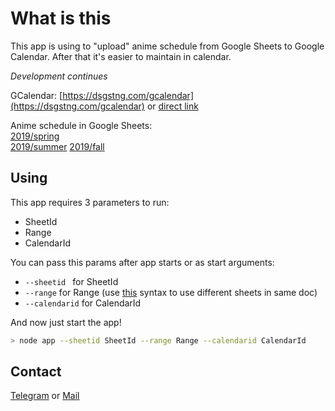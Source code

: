 # What is this

This app is using to "upload" anime schedule from Google Sheets to Google Calendar.
After that it's easier to maintain in calendar.

_Development continues_

GCalendar: [https://dsgstng.com/gcalendar](https://dsgstng.com/gcalendar) or [direct link](https://calendar.google.com/calendar?cid=cWNlbnRyeTAxQGdtYWlsLmNvbQ)  

Anime schedule in Google Sheets:  
[2019/spring](https://docs.google.com/spreadsheets/d/1cS8fEJFKy2JB24e8DWTwfDLudahcIE0muGT4hzRzoFw/edit?usp=sharing)  
[2019/summer](https://docs.google.com/spreadsheets/d/1ejrLQIgAbMQhmXHToe9bKQ79NVXumCpgM7sjjUf9zSc/edit?usp=sharing)
[2019/fall]()

## Using

This app requires 3 parameters to run:
 - SheetId
 - Range
 - CalendarId

You can pass this params after app starts or as start arguments:
 - `--sheetid ` for SheetId
 - `--range` for Range (use [this](https://developers.google.com/sheets/api/guides/concepts#a1_notation) syntax to use different sheets in same doc)
 - `--calendarid` for CalendarId

And now just start the app!

```bash
> node app --sheetid SheetId --range Range --calendarid CalendarId
```

## Contact

[Telegram](https://t.me/ejnshtein) or [Mail](https://ejnshtein@dsgstng.com)
